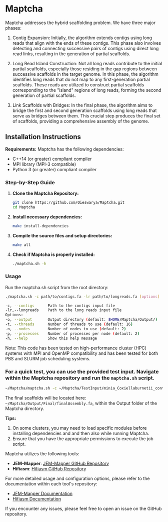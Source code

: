 # Maptcha

Maptcha addresses the hybrid scaffolding problem. We have three major phases: 
1. Contig Expansion: Initially, the algorithm extends contigs using long reads that align with the ends of these contigs. This phase also involves detecting and connecting successive pairs of contigs using direct long read links, resulting in the generation of partial scaffolds.

2. Long Read Island Construction: Not all long reads contribute to the initial partial scaffolds, especially those residing in the gap regions between successive scaffolds in the target genome. In this phase, the algorithm identifies long reads that do not map to any first-generation partial scaffolds. These reads are utilized to construct partial scaffolds corresponding to the "island" regions of long reads, forming the second generation of partial scaffolds.

3. Link Scaffolds with Bridges: In the final phase, the algorithm aims to bridge the first and second generation scaffolds using long reads that serve as bridges between them. This crucial step produces the final set of scaffolds, providing a comprehensive assembly of the genome.



## Installation Instructions

**Requirements:**
Maptcha has the following dependencies:
- C++14 (or greater) compliant compiler         
- MPI library (MPI-3 compatible)     
- Python 3 (or greater) compliant compiler      


### Step-by-Step Guide

1. **Clone the Maptcha Repository:**

   ```bash
   git clone https://github.com/Oieswarya/Maptcha.git
   cd Maptcha
   
2. **Install necessary dependencies:**

   ```bash
   make install-dependencies

3. **Compile the source files and setup directories:**

   ```bash
   make all

3. **Check if Maptcha is properly installed:**

   ```bash
   ./maptcha.sh -h

### Usage
Run the maptcha.sh script from the root directory:

```bash
./maptcha.sh -c path/to/contigs.fa -lr path/to/longreads.fa [options]

-c, --contigs      Path to the contigs input file
-lr,--longreads    Path to the long reads input file
Options:
-o, --output       Output directory (default: $HOME/Maptcha/Output/)
-t, --threads      Number of threads to use (default: 16)
-n, --nodes        Number of nodes to use (default: 2)
-p, --processes    Number of processes per node (default: 2)
-h, --help         Show this help message
```

Note:
This code has been tested on high-performance cluster (HPC) systems with MPI and OpenMP compatibility and has been tested for both PBS and SLURM job scheduling systems.


### For a quick test, you can use the provided test input. Navigate within the Maptcha repository and run the `maptcha.sh` script. 

```bash
~/Maptcha/maptcha.sh -c ~/Maptcha/TestInput/minia_Coxiellaburnetii_contigs.fa -lr ~/Maptcha/TestInput/CoxiellaBurnetii_longreads.fa
```

The final scaffolds will be located here: `~/Maptcha/Output/Final/finalAssembly.fa`, within the Output folder of the Maptcha directory.


**Tips:**
1. On some clusters, you may need to load specific modules before installing dependencies and and then also while running Maptcha.
2. Ensure that you have the appropriate permissions to execute the job script.

Maptcha utilizes the following tools:

- **JEM-Mapper**: [JEM-Mapper GitHub Repository](https://github.com/TazinRahman1105050/JEM-Mapper)
- **Hifiasm**: [Hifiasm GitHub Repository](https://github.com/chhylp123/hifiasm)

For more detailed usage and configuration options, please refer to the documentation within each tool's repository:

- [JEM-Mapper Documentation](https://github.com/TazinRahman1105050/JEM-Mapper)
- [Hifiasm Documentation](https://github.com/chhylp123/hifiasm)

If you encounter any issues, please feel free to open an issue on the GitHub repository.
